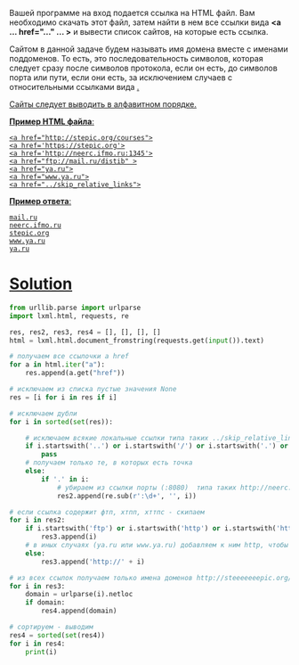 Вашей программе на вход подается ссылка на HTML файл.
Вам необходимо скачать этот файл, затем найти в нем все ссылки вида **<a ... href="..." ... >** и вывести список сайтов, на которые есть ссылка.

Сайтом в данной задаче будем называть имя домена вместе с именами поддоменов. То есть, это последовательность символов, которая следует сразу после символов протокола, если он есть, до символов порта или пути, если они есть, за исключением случаев с относительными ссылками вида **<a href="../some_path/index.html">﻿**.

Сайты следует выводить в алфавитном порядке.

**Пример HTML файла**:

```
<a href="http://stepic.org/courses">
<a href='https://stepic.org'>
<a href='http://neerc.ifmo.ru:1345'>
<a href="ftp://mail.ru/distib" >
<a href="ya.ru">
<a href="www.ya.ru">
<a href="../skip_relative_links">
```

**Пример ответа**:

```
mail.ru
neerc.ifmo.ru
stepic.org
www.ya.ru
ya.ru
```

# Solution
```python
from urllib.parse import urlparse
import lxml.html, requests, re

res, res2, res3, res4 = [], [], [], []
html = lxml.html.document_fromstring(requests.get(input()).text)

# получаем все ссылочки a href
for a in html.iter("a"):
    res.append(a.get("href"))

# исключаем из списка пустые значения None
res = [i for i in res if i]

# исключаем дубли
for i in sorted(set(res)):

    # исключаем всякие локальные ссылки типа таких ../skip_relative_links-2
    if i.startswith('..') or i.startswith('/') or i.startswith('.') or i.startswith('#'):
        pass
    # получаем только те, в которых есть точка
    else:
        if '.' in i:
            # убираем из ссылки порты (:8080)  типа таких http://neerc.ifmo-2.ru:1345 и добавляем в список
            res2.append(re.sub(r':\d+', '', i))

# если ссылка содержит фтп, хтпп, хттпс - скипаем
for i in res2:
    if i.startswith('ftp') or i.startswith('http') or i.startswith('https'):
        res3.append(i)
    # в иных случаях (ya.ru или www.ya.ru) добавляем к ним http, чтобы парсеру ниже было проще искать домен
    else:
        res3.append('http://' + i)

# из всех ссылок получаем только имена доменов http://steeeeeeepic.org/courses --> steeeeeeepic.org
for i in res3:
    domain = urlparse(i).netloc
    if domain:
        res4.append(domain)

# сортируем - выводим
res4 = sorted(set(res4))
for i in res4:
    print(i)
```